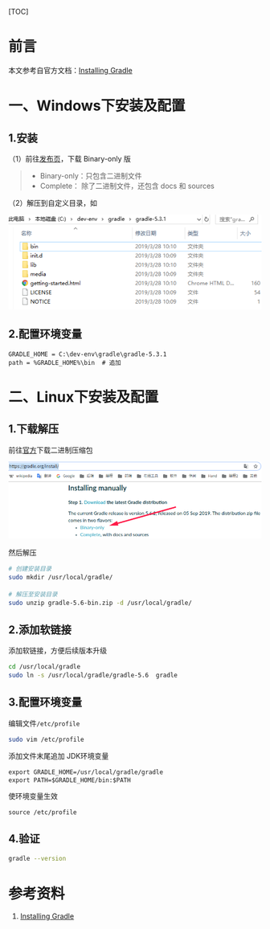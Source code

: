 [TOC]

# 前言

本文参考自官方文档：[Installing Gradle](https://docs.gradle.org/current/userguide/installation.html#installing_gradle)



# 一、Windows下安装及配置

## 1.安装

（1）前往[发布页](https://gradle.org/releases/)，下载 Binary-only 版

> - Binary-only：只包含二进制文件
> - Complete： 除了二进制文件，还包含 docs 和 sources



（2）解压到自定义目录，如

![1554910054552](./images/1554910054552.png)



## 2.配置环境变量



```properties
GRADLE_HOME = C:\dev-env\gradle\gradle-5.3.1
path = %GRADLE_HOME%\bin  # 追加
```



# 二、Linux下安装及配置

## 1.下载解压

前往[官方](https://gradle.org/install/)下载二进制压缩包



![1568035734435](./images/1568035734435.png)





然后解压

```bash
# 创建安装目录
sudo mkdir /usr/local/gradle/

# 解压至安装目录
sudo unzip gradle-5.6-bin.zip -d /usr/local/gradle/
```



## 2.添加软链接

添加软链接，方便后续版本升级

```bash
cd /usr/local/gradle
sudo ln -s /usr/local/gradle/gradle-5.6  gradle
```



## 3.配置环境变量

编辑文件`/etc/profile`

```bash
sudo vim /etc/profile
```

添加文件末尾追加 JDK环境变量

```properties
export GRADLE_HOME=/usr/local/gradle/gradle
export PATH=$GRADLE_HOME/bin:$PATH
```

使环境变量生效

```
source /etc/profile
```



## 4.验证

```bash
gradle --version
```















# 参考资料

1. [Installing Gradle](https://docs.gradle.org/current/userguide/installation.html#installing_gradle)

    







